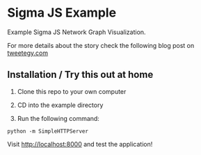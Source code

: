 # Sigma JS Example

Example Sigma JS Network Graph Visualization.

For more details about the story check the following blog post on [tweetegy.com](http://www.tweetegy.com/2014/07/network-data-visualization-graph-using-sigmajs/)

## Installation / Try this out at home

1. Clone this repo to your own computer

2. CD into the example directory

3. Run the following command:

 ```
python -m SimpleHTTPServer
 ```

Visit [http://localhost:8000](http://localhost:8000) and test the application!
